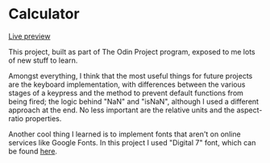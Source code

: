 # Calculator

[Live preview](https://firecattos.github.io/Calculator/)

This project, built as part of The Odin Project program, exposed to me lots of new stuff to learn.

Amongst everything, I think that the most useful things for future projects are the keyboard implementation, with differences between the various stages of a keypress and the method to prevent default functions from being fired; the logic behind "NaN" and "isNaN", although I used a different approach at the end.
No less important are the relative units and the aspect-ratio properties.

Another cool thing I learned is to implement fonts that aren't on online services like Google Fonts. In this project I used "Digital 7" font, which can be found [here](https://www.dafont.com/digital-7.font).